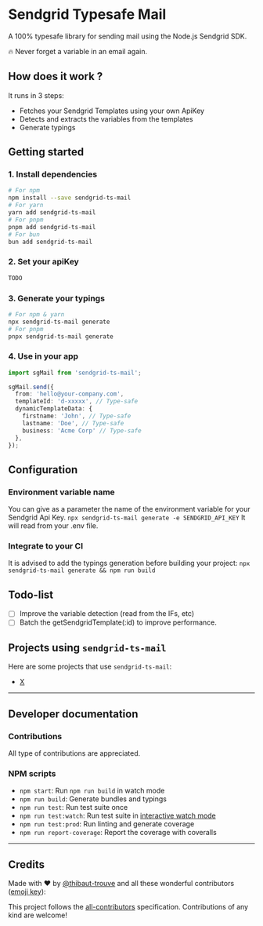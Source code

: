 

# Sendgrid Typesafe Mail


A 100% typesafe library for sending mail using the Node.js Sendgrid SDK.

🔥 Never forget a variable in an email again.

## How does it work ?
It runs in 3 steps:
- Fetches your Sendgrid Templates using your own ApiKey
- Detects and extracts the variables from the templates
- Generate typings

## Getting started

### 1. Install dependencies
```bash
# For npm
npm install --save sendgrid-ts-mail
# For yarn
yarn add sendgrid-ts-mail
# For pnpm
pnpm add sendgrid-ts-mail
# For bun
bun add sendgrid-ts-mail
```

### 2. Set your apiKey
```bash
TODO
```

### 3. Generate your typings
```bash
# For npm & yarn
npx sendgrid-ts-mail generate
# For pnpm
pnpx sendgrid-ts-mail generate
```

### 4. Use in your app
```ts
import sgMail from 'sendgrid-ts-mail';

sgMail.send({
  from: 'hello@your-company.com',
  templateId: 'd-xxxxx', // Type-safe
  dynamicTemplateData: {
    firstname: 'John', // Type-safe
    lastname: 'Doe', // Type-safe
    business: 'Acme Corp' // Type-safe
  },
});

```

## Configuration 

### Environment variable name
You can give as a parameter the name of the environment variable for your Sendgrid Api Key.
`npx sendgrid-ts-mail generate -e SENDGRID_API_KEY`
It will read from your .env file.

### Integrate to your CI
It is advised to add the typings generation before building your project:
`npx sendgrid-ts-mail generate && npm run build`


## Todo-list
- [ ] Improve the variable detection (read from the IFs, etc)
- [ ] Batch the getSendgridTemplate(:id) to improve performance.

## Projects using `sendgrid-ts-mail`

Here are some projects that use `sendgrid-ts-mail`:

- [X](https://github.com/)

---
## Developer documentation

### Contributions

All type of contributions are appreciated. 

### NPM scripts

- `npm start`: Run `npm run build` in watch mode
- `npm run build`: Generate bundles and typings
- `npm run test`: Run test suite once
- `npm run test:watch`: Run test suite in [interactive watch mode](http://facebook.github.io/jest/docs/cli.html#watch)
- `npm run test:prod`: Run linting and generate coverage
- `npm run report-coverage`: Report the coverage with coveralls

--- 
## Credits

Made with :heart: by [@thibaut-trouve](https://twitter.com/thibaut-trouve) and all these wonderful contributors ([emoji key](https://github.com/kentcdodds/all-contributors#emoji-key)):

<!-- ALL-CONTRIBUTORS-LIST:START - Do not remove or modify this section -->
<!-- prettier-ignore -->
<!-- ALL-CONTRIBUTORS-LIST:END -->

This project follows the [all-contributors](https://github.com/all-contributors/all-contributors) specification. Contributions of any kind are welcome!
